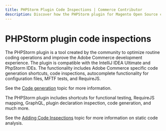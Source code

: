 ```yaml
---
title: PHPStorm Plugin Code Inspections | Commerce Contributor
description: Discover how the PHPStorm plugin for Magento Open Source can help you optimize your code contributions.
---
```


# PHPStorm plugin code inspections

The PHPStorm plugin is a tool created by the community to optimize routine coding operations and improve the Adobe Commerce development experience. The plugin is compatible with the IntelliJ IDEA Ultimate and PhpStorm IDEs. The functionality includes Adobe Commerce specific code generation shortcuts, code inspections, autocomplete functionality for configuration files, MFTF tests, and RequireJS.

See the [Code generation](https://developer.adobe.com/commerce/php/best-practices/phpstorm/code-generation/) topic for more information.

The PHPStorm plugin includes shortcuts for functional testing, RequireJS mapping, GraphQL, plugin declaration inspection, code generation, and much more.

See the [Adding Code Inspections](https://developer.adobe.com/commerce/php/best-practices/phpstorm/code-inspection/) topic for more information on static code analysis.
